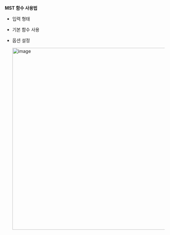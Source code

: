 **MST 함수 사용법**

- 입력 형태

- 기본 함수 사용

- 옵션 설정

  <img width="962" height="572" alt="image" src="https://github.com/user-attachments/assets/7ef00dc6-a577-458d-962c-32cec9c54bb2" />
